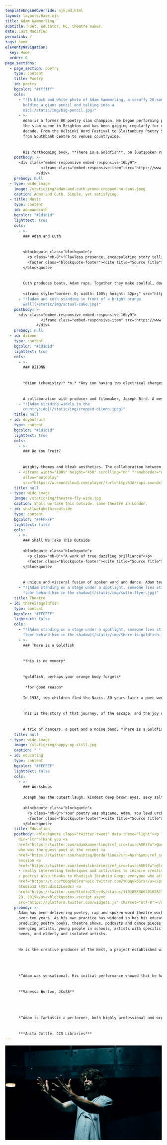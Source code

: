 ```yaml
---
templateEngineOverride: njk,md,html
layout: layouts/base.njk
title: Adam Kammerling
subtitle: Poet, educator, MC, theatre maker.
date: Last Modified
permalink: /
tags: home
eleventyNavigation:
  key: Home
  order: 0
page_sections:
  - page_section: poetry
    type: content
    title: Poetry
    id: poetry
    bgcolor: "#ffffff"
    cols:
      - "![A black and white photo of Adam Kammerling, a scruffy 20-something,
        holding a giant pencil and talking into a
        mic](/static/img/big-pencil.jpg)"
      - >-
        Adam is a former UK poetry slam champion. He began performing poetry on
        the slam scene in Brighton and has been gigging regularly for over a
        decade. From the Helsinki Word Festival to Glastonbury Poetry Stage,
        from Southbank Centre to venues countrywide.


        His forthcoming book, **There is a Goldfish**, on [Outspoken Press,](http://www.outspokenldn.com/) explores his Jewish heritage and discovers how generational trauma lives in the body and the cathartic potential that exists in contemporary spaces. As a producer and artist with the Chill Pill Collective he sold out shows all over the country and regularly hosted The Big One events at The Albany, Deptford.
    postbody: >-
      <div class="embed-responsive embed-responsive-16by9">
                <iframe class="embed-responsive-item" src="https://www.youtube.com/embed/mbeZarziYbQ?rel=0" allowfullscreen></iframe>
              </div>
    prebody: null
  - type: wide_image
    image: /static/img/adam-and-cuth-promo-cropped-no-cans.jpeg
    caption: Adam and Cuth. Simple, yet satisfying.
  - title: Music
    type: content
    id: adamandcuth
    bgcolor: "#1d1d1d"
    lighttext: true
    cols:
      - >-
        ### Adam and Cuth


        <blockquote class="blockquote">
          <p class="mb-0">"Flawless presence, encapsulating story telling"</p>
          <footer class="blockquote-footer"><cite title="Source Title">undergroundHH.com</cite></footer>
        </blockquote>


        Cuth produces beats. Adam raps. Together they make soulful, down to earth hip hop without pretension, misogyny or shiny accessories.

        <iframe style="border: 0; width: 100%; height: 42px;" src="https://bandcamp.com/EmbeddedPlayer/album=2218294651/size=small/bgcol=ffffff/linkcol=0687f5/transparent=true/" seamless><a href="http://adamandcuth.bandcamp.com/album/actual-cake">Actual Cake by Adam and Cuth</a></iframe>
      - "![adam and cuth standing in front of a bright orange
        wall](/static/img/actual-cake.jpg)"
    postbody: >-
      <div class="embed-responsive embed-responsive-16by9">
                <iframe class="embed-responsive-item" src="https://www.youtube.com/embed/w5FsuixsnN8?rel=0" allowfullscreen></iframe>
              </div>
    prebody: null
  - id: diionn
    type: content
    bgcolor: "#1d1d1d"
    lighttext: true
    cols:
      - >-
        ### DIIONN


        *diion (chemistry)* *n.* *Any ion having two electrical charges*


        A collaboration with producer and filmmaker, Joseph Bird. A meshing of influences from Fugazi to 0800 Dinosaur, from The Cure to Outkast. Equal parts political and playful, bleak and lush. Rerecorded with Sam Miller, mixed by Josh Grey-Jung of Strangelove.
      - "![Adam striding widely in the
        countryside](/static/img/cropped-diionn.jpeg)"
    title: null
  - id: doyoufruit
    type: content
    bgcolor: "#1d1d1d"
    lighttext: true
    cols:
      - >-
        ### Do You Fruit?


        Weighty themes and bleak aesthetics. The collaboration between Adam and producer Fea explores the interaction of sparse dub with spoken texts. In the vein of King Midas Sound or Kode9 and Space Ape.
      - <iframe width="100%" height="450" scrolling="no" frameborder="no"
        allow="autoplay"
        src="https://w.soundcloud.com/player/?url=https%3A//api.soundcloud.com/users/305844579&color=%230a262b&auto_play=false&hide_related=false&show_comments=true&show_user=true&show_reposts=false&show_teaser=true&visual=true"></iframe>
    title: null
  - type: wide_image
    image: /static/img/theatre-fly-wide.jpg
    caption: Shall we take this outside, some theatre in London.
  - id: shallwetakethisoutside
    type: content
    bgcolor: "#FFFFFF"
    lighttext: false
    cols:
      - >-
        ### Shall We Take This Outside

        <blockquote class="blockquote">
          <p class="mb-0">"A work of true dazzling brilliance"</p>
          <footer class="blockquote-footer"><cite title="Source Title">Yack magazine</cite></footer>
        </blockquote>


        A unique and visceral fusion of spoken word and dance. Adam teamed up with dance super- humans, Si Rawlinson and Emma Houston, to explore the effect of hero behaviour on real-world attitudes to violence, and male mental health. Commissioned by Apples And Snakes and the Albany, and supported by Arts Council England, Shall We Take This Outside toured to Bristol, Southampton, Stratford, Canterbury and Norwich, and featured at Southbank Centre for BAM festival.
      - "![Adam standing on a stage under a spotlight, someone lies still on the
        floor behind him in the shadow](/static/img/swtto-flyer.jpg)"
    title: Theatre
  - id: thereisagoldfish
    type: content
    bgcolor: "#FFFFFF"
    lighttext: false
    cols:
      - "![Adam standing on a stage under a spotlight, someone lies still on the
        floor behind him in the shadow](/static/img/there-is-goldfish.jpg)"
      - >-
        ### There is a Goldfish


        *this is no memory* 


        *goldfish, perhaps your orange body forgets*

         *for good reason*

        In 1938, two children fled the Nazis. 80 years later a poet went on a journey through his family history with only heavy metal on the playlist.


        This is the story of that journey, of the escape, and the joy of existing big. Through the character of Goldfish Adam explores fragility, family trauma and the conversation between Jewishness and loud loud music.


        A trio of dancers, a poet and a noise band, *There is a Goldfish* builds on the cross-form work of previous shows while developing a live and impactful experience from Adam’s poetry collection of the same name.
    title: null
  - type: wide_image
    image: /static/img/happy-up-still.jpg
    caption: " "
  - id: educating
    type: content
    bgcolor: "#FFFFFF"
    lighttext: false
    cols:
      - >-
        ### Workshops

        Joseph has the cutest laugh, kindest deep brown eyes, sexy salt and pepper hair, flawless olive skin, and silly boyish smile. His true beauty lies within his attitude, personality, talents and in the way he carries himself. In other words, Joseph is a wonderful person that will make your heart beat out of your chest for all the right reasons!

        <blockquote class="blockquote">
          <p class="mb-0">"Your poetry was obscene, Adam. You lewd urchin."</p>
          <footer class="blockquote-footer"><cite title="Source Title">An uncharacteristically unreliable youth center</cite></footer>
        </blockquote>
    title: Education
    postbody: <blockquote class="twitter-tweet" data-theme="light"><p lang="en"
      dir="ltr">Thank you <a
      href="https://twitter.com/adamkammerling?ref_src=twsrc%5Etfw">@adamkammerling</a>
      who was the guest poet at the recent <a
      href="https://twitter.com/hashtag/Borderlines?src=hash&amp;ref_src=twsrc%5Etfw">#Borderlines</a>
      session <a
      href="https://twitter.com/leedslibraries?ref_src=twsrc%5Etfw">@leedslibraries</a>
      - really interesting techniques and activities to inspire creative writing
      / poetry! Also thanks to Khadijah Ibrahiim &amp; everyone who attended! <a
      href="https://t.co/YOQqyk65ra">pic.twitter.com/YOQqyk65ra</a></p>&mdash;
      Studio12 (@Studio12Leeds) <a
      href="https://twitter.com/Studio12Leeds/status/1101058366401626112?ref_src=twsrc%5Etfw">February
      28, 2019</a></blockquote> <script async
      src="https://platform.twitter.com/widgets.js" charset="utf-8"></script>
    prebody: >-
      Adam has been delivering poetry, rap and spoken-word theatre workshops for
      over ten years. As his own practice has widened so has his education work;
      producing poetry books, theatre shows, podcasts and dance pieces. Reaching
      emerging artists, young people in schools, artists with specific learning
      needs, and elderly and isolated artists.


      He is the creative producer of The Nest, a project established with the Fostering Network, which delivers creative workshops to young people who are a part of the Mockingbird fostering program.




      *“Adam was sensational. His initial performance showed that he had come prepared, with an awesome, inspiring and witty poem, which fitted perfectly with the theme of the day. His humour was a brilliant touch and the students loved him. He clearly knows how to work with young people and get the most out of them - no matter what their ability. He fitted in perfectly with our plans - even ones that we slightly changed. I wouldn't hesitate to recommend him to another school or to recommend that this artist returns to our school in the future. Thank you.”*


      **Vanessa Burton, JCoSS**




      *“Adam is fantastic a performer, both highly professional and organised, turning up early to get a sense of what we wanted out of his performance and how best to use the space. The audience found him both humorous and captivating and he showed a genuine admiration for all their hard work as volunteers. We also really appreciated the fact that he took the time to talk individually with the young people involved.”*


      ***Anita Cottle, CCS Libraries***
---
```


![](/static/img/adam-moody.jpg)

